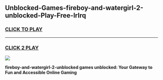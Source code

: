 
## Unblocked-Games-fireboy-and-watergirl-2-unblocked-Play-Free-lrlrq
<h3>
<a href="https://premium76.site?title=fireboy-and-watergirl-2-unblocked&ref=10A">CLICK TO PLAY</a></h3>
<hr>

<h3>
<a href="https://premium76.site?title=fireboy-and-watergirl-2-unblocked&ref=10A">CLICK 2 PLAY</a>
  
</h3>

<a href="https://premium76.site?title=fireboy-and-watergirl-2-unblocked&ref=10A"><img src="https://clearcache.store/games.png"></a>


**fireboy-and-watergirl-2-unblocked games unblocked: Your Gateway to Fun and Accessible Online Gaming**
